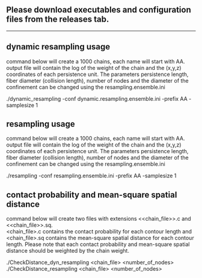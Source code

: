 Please download executables and configuration files from the releases tab.
------------------------------------------------------------------------------
------------------------------------------------------------------------------

dynamic resampling usage
-----------------------------


command below will create a 1000 chains, each name will start with AA. output file will contain the log of the weight of the chain and the (x,y,z) coordinates of each persistence unit. The parameters persistence length, fiber diameter (collision length), number of nodes and the diameter of the confinement can be changed using the resampling.ensemble.ini

./dynamic_resampling -conf dynamic.resampling.ensemble.ini -prefix AA -samplesize 1



resampling usage
-----------------------------


command below will create a 1000 chains, each name will start with AA.
output file will contain the log of the weight of the chain and the (x,y,z) coordinates
of each persistence unit.
The parameters persistence length, fiber diameter (collision length), number of nodes and the
diameter of the confinement can be changed using the resampling.ensemble.ini

./resampling -conf resampling.ensemble.ini -prefix AA -samplesize 1


contact probability and mean-square spatial distance
------------------------------------------------------

command below will create two files with extensions <<chain_file>>.c and <<chain_file>>.sq.  
<chain_file>.c contains the contact probability for each contour length and 
<chain_file>.sq contains the mean-square spatial distance for each contour length.
Please note that each contact probability and mean-square spatial distance should be
weighted by the chain weight.

./CheckDistance_dyn_resampling <chain_file> <number_of_nodes>
./CheckDistance_resampling <chain_file> <number_of_nodes>



